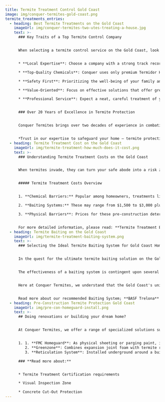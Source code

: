 ```yaml
---
title: Termite Treatment Control Gold Coast
image: img/conquer-termites-gold-coast.png
termite_treatments_entries:
  - heading: Best Termite Treatments on the Gold Coast
    imageUrl: img/conquer-termites-two-utes-treating-a-house.jpg
    text: >-
      ### Key Traits of a Top Termite Control Company


      When selecting a termite control service on the Gold Coast, look for:


      * **Local Expertise**: Choose a company with a strong track record on the Gold Coast.

      * **Top-Quality Chemicals**: Conquer uses only premium Termidor HE, avoiding inferior generics.

      * **Safety First**: Prioritizing the well-being of your family and the environment.

      * **Value-Oriented**: Focus on effective solutions that offer great returns, beyond just low costs.

      * **Professional Service**: Expect a neat, careful treatment of your property, reflecting high service standards.


      ### Over 20 Years of Excellence in Termite Protection


      Conquer Termites brings over two decades of experience in combating termite issues on the Gold Coast. We've honed our skills in identifying the most effective methods and superior chemicals to ensure your home remains termite-free.


      *Trust in our expertise to safeguard your home – termite protection is our specialty.*
  - heading: Termite Treatment Cost on the Gold Coast
    imageUrl: img/termite-treatment-how-much-does-it-cost.png
    text: >-
      ### Understanding Termite Treatment Costs on the Gold Coast


      When termites invade, they can turn your safe abode into a risk zone. If you're encountering these unwelcome guests on the Gold Coast, it's natural to consider the financial aspect of the eradication process.


      ##### Termite Treatment Costs Overview


      1. **Chemical Barriers:** Popular among homeowners, treatments like Termidor HE typically cost between $3,000 to $4,000, with variations based on the home's perimeter and chosen chemical.

      2. **Baiting Systems:** These may range from $1,500 to $3,000 plus ongoing monitoring fees, determined by the property size and number of stations needed.

      3. **Physical Barriers**: Prices for these pre-construction deterrents are custom quoted based on the specific project requirements.


      For more detailed information, please read: **Termite Treatment Barrier Cost - Gold Coast**
  - heading: Termite Baiting on the Gold Coast
    imageUrl: img/termite-treatment-baiting-system.png
    text: >-
      ### Selecting the Ideal Termite Baiting System for Gold Coast Homes


      In the quest for the ultimate termite baiting solution on the Gold Coast, it's imperative to look beyond the surface and choose a system that delivers real results. 


      The effectiveness of a baiting system is contingent upon several factors, including its ability to attract termites, the bait's quality, and the system's design.


      Here at Conquer Termites, we understand that the Gold Coast's unique climate and termite species require a baiting system that is robust and reliable. 


      Read more about our recommended Baiting System; **BASF Trelona**
  - heading: Pre-Construction Termite Protection Gold Coast
    imageUrl: img/pre-con-homeguard-install.png
    text: >-
      ## Doing renovations or building your dream home?


      At Conquer Termites, we offer a range of specialized solutions suitable for various construction types and requirements:


      1. 1. **FMC Homeguard**: As physical sheeting or parging paint, it effectively prevents termite entry, ideal for new constructions.
         2. **Greenzone**: Combines expansion joint foam with termite repellency, suitable for builders seeking a dual-purpose product.
         3. **Reticulation System**: Installed underground around a building's perimeter, this network of pipes allows easy reapplication of termite control chemicals, providing a long-term, non-disruptive solution.

      ### **Read more about:**


      * Termite Treatment Certification requirements

      * Visual Inspection Zone

      * Concrete Cut-Out Protection
---
```

